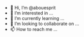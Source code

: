 - 👋 Hi, I’m @abouesprit
- 👀 I’m interested in ...
- 🌱 I’m currently learning ...
- 💞️ I’m looking to collaborate on ...
- 📫 How to reach me ...

<!---
abouesprit/abouesprit is a ✨ special ✨ repository because its `README.md` (this file) appears on your GitHub profile.
You can click the Preview link to take a look at your changes.
--->

